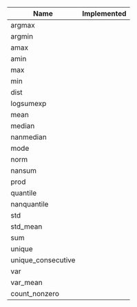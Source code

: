 | Name | Implemented |
| ---- | ----------- |
| argmax | |
| argmin | |
| amax | |
| amin | |
| max | |
| min | |
| dist | |
| logsumexp | |
| mean | |
| median | |
| nanmedian | |
| mode | |
| norm | |
| nansum | |
| prod | |
| quantile | |
| nanquantile | |
| std | |
| std_mean | |
| sum | |
| unique | |
| unique_consecutive | |
| var | |
| var_mean | |
| count_nonzero | |
